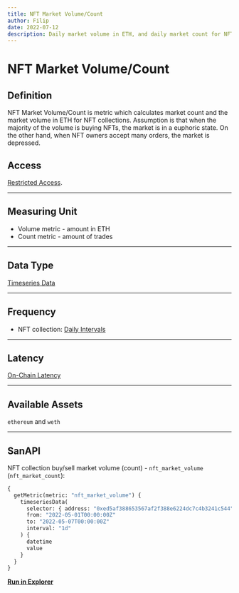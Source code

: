 ```yaml
---
title: NFT Market Volume/Count 
author: Filip
date: 2022-07-12
description: Daily market volume in ETH, and daily market count for NFT collections
---
```

# NFT Market Volume/Count

## Definition

NFT Market Volume/Count is metric which calculates market count and the market volume 
in ETH for NFT collections. Assumption is that when the majority of the volume is buying NFTs, the market
is in a euphoric state. On the other hand, when NFT owners accept many orders,
the market is depressed.

## Access

[Restricted Access](/metrics/details/access#restricted-access).

---

## Measuring Unit

* Volume metric - amount in ETH
* Count metric - amount of trades

---

## Data Type

[Timeseries Data](/metrics/details/data-type#timeseries-data)

---

## Frequency

* NFT collection: [Daily Intervals](/metrics/details/frequency#daily-frequency)


---

## Latency

[On-Chain Latency](/metrics/details/latency#on-chain-latency)

---

## Available Assets

`ethereum` and `weth`

---

## SanAPI

NFT collection buy/sell market volume (count) - `nft_market_volume` (`nft_market_count`):

```graphql
{
  getMetric(metric: "nft_market_volume") {
    timeseriesData(
      selector: { address: "0xed5af388653567af2f388e6224dc7c4b3241c544" }
      from: "2022-05-01T00:00:00Z"
      to: "2022-05-07T00:00:00Z"
      interval: "1d"
    ) {
      datetime
      value
    }
  }
}
```

**[Run in
Explorer](<https://api.santiment.net/graphiql?query=%7B%0A%20%20getMetric(metric%3A%20%22nft_market_volume%22)%20%7B%0A%20%20%20%20timeseriesData(%0A%20%20%20%20%20%20selector%3A%20%7B%20address%3A%20%220xed5af388653567af2f388e6224dc7c4b3241c544%22%20%7D%0A%20%20%20%20%20%20from%3A%20%222022-05-01T00%3A00%3A00Z%22%0A%20%20%20%20%20%20to%3A%20%222022-05-07T00%3A00%3A00Z%22%0A%20%20%20%20%20%20interval%3A%20%221d%22%0A%20%20%20%20)%20%7B%0A%20%20%20%20%20%20datetime%0A%20%20%20%20%20%20value%0A%20%20%20%20%7D%0A%20%20%7D%0A%7D>)**
